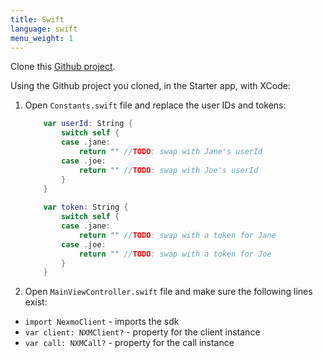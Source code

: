 ```yaml
---
title: Swift
language: swift
menu_weight: 1
---
```


Clone this [Github project](https://github.com/Nexmo/Client-Get-Started-InApp-Voice-Swift).

Using the Github project you cloned, in the Starter app, with XCode:
    
1. Open `Constants.swift` file and replace the user IDs and tokens:

    ```swift
        var userId: String {
            switch self {
            case .jane:
                return "" //TODO: swap with Jane's userId
            case .joe:
                return "" //TODO: swap with Joe's userId
            }
        }
        
        var token: String {
            switch self {
            case .jane:
                return "" //TODO: swap with a token for Jane
            case .joe:
                return "" //TODO: swap with a token for Joe
            }
        }
    ```

2. Open `MainViewController.swift` file and make sure the following lines exist:

* `import NexmoClient` - imports the sdk
* `var client: NXMClient?` - property for the client instance
* `var call: NXMCall?` - property for the call instance
